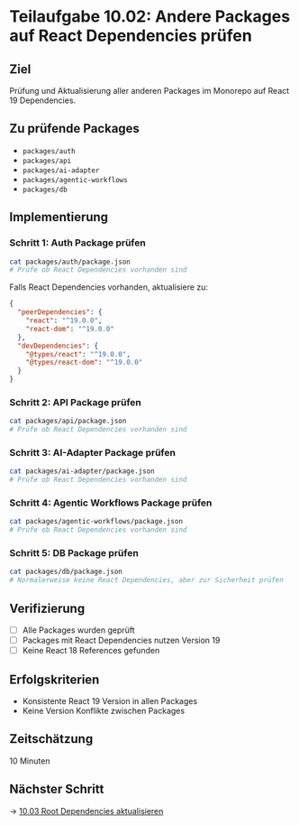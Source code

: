 # Teilaufgabe 10.02: Andere Packages auf React Dependencies prüfen

## Ziel
Prüfung und Aktualisierung aller anderen Packages im Monorepo auf React 19 Dependencies.

## Zu prüfende Packages
- `packages/auth`
- `packages/api`
- `packages/ai-adapter`
- `packages/agentic-workflows`
- `packages/db`

## Implementierung

### Schritt 1: Auth Package prüfen
```bash
cat packages/auth/package.json
# Prüfe ob React Dependencies vorhanden sind
```

Falls React Dependencies vorhanden, aktualisiere zu:
```json
{
  "peerDependencies": {
    "react": "^19.0.0",
    "react-dom": "^19.0.0"
  },
  "devDependencies": {
    "@types/react": "^19.0.0",
    "@types/react-dom": "^19.0.0"
  }
}
```

### Schritt 2: API Package prüfen
```bash
cat packages/api/package.json
# Prüfe ob React Dependencies vorhanden sind
```

### Schritt 3: AI-Adapter Package prüfen
```bash
cat packages/ai-adapter/package.json
# Prüfe ob React Dependencies vorhanden sind
```

### Schritt 4: Agentic Workflows Package prüfen
```bash
cat packages/agentic-workflows/package.json
# Prüfe ob React Dependencies vorhanden sind
```

### Schritt 5: DB Package prüfen
```bash
cat packages/db/package.json
# Normalerweise keine React Dependencies, aber zur Sicherheit prüfen
```

## Verifizierung
- [ ] Alle Packages wurden geprüft
- [ ] Packages mit React Dependencies nutzen Version 19
- [ ] Keine React 18 References gefunden

## Erfolgskriterien
- Konsistente React 19 Version in allen Packages
- Keine Version Konflikte zwischen Packages

## Zeitschätzung
10 Minuten

## Nächster Schritt
→ [10.03 Root Dependencies aktualisieren](10.03-root-dependencies.md)